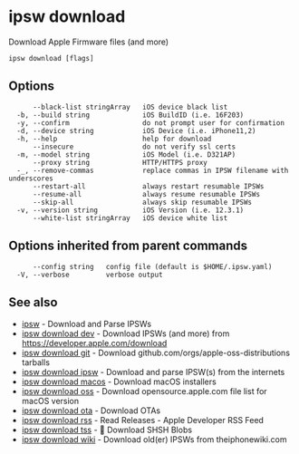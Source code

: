 # ipsw download

Download Apple Firmware files (and more)

```
ipsw download [flags]
```

## Options

```
      --black-list stringArray   iOS device black list
  -b, --build string             iOS BuildID (i.e. 16F203)
  -y, --confirm                  do not prompt user for confirmation
  -d, --device string            iOS Device (i.e. iPhone11,2)
  -h, --help                     help for download
      --insecure                 do not verify ssl certs
  -m, --model string             iOS Model (i.e. D321AP)
      --proxy string             HTTP/HTTPS proxy
  -_, --remove-commas            replace commas in IPSW filename with underscores
      --restart-all              always restart resumable IPSWs
      --resume-all               always resume resumable IPSWs
      --skip-all                 always skip resumable IPSWs
  -v, --version string           iOS Version (i.e. 12.3.1)
      --white-list stringArray   iOS device white list
```

## Options inherited from parent commands

```
      --config string   config file (default is $HOME/.ipsw.yaml)
  -V, --verbose         verbose output
```

## See also

* [ipsw](/cmd/ipsw/)	 - Download and Parse IPSWs
* [ipsw download dev](/cmd/ipsw_download_dev/)	 - Download IPSWs (and more) from https://developer.apple.com/download
* [ipsw download git](/cmd/ipsw_download_git/)	 - Download github.com/orgs/apple-oss-distributions tarballs
* [ipsw download ipsw](/cmd/ipsw_download_ipsw/)	 - Download and parse IPSW(s) from the internets
* [ipsw download macos](/cmd/ipsw_download_macos/)	 - Download macOS installers
* [ipsw download oss](/cmd/ipsw_download_oss/)	 - Download opensource.apple.com file list for macOS version
* [ipsw download ota](/cmd/ipsw_download_ota/)	 - Download OTAs
* [ipsw download rss](/cmd/ipsw_download_rss/)	 - Read Releases - Apple Developer RSS Feed
* [ipsw download tss](/cmd/ipsw_download_tss/)	 - 🚧 Download SHSH Blobs
* [ipsw download wiki](/cmd/ipsw_download_wiki/)	 - Download old(er) IPSWs from theiphonewiki.com

